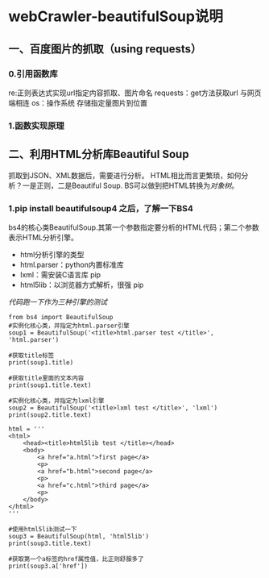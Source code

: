 # webCrawler-beautifulSoup说明

## 一、百度图片的抓取（using requests）
### 0.引用函数库

re:正则表达式实现url指定内容抓取、图片命名
requests：get方法获取url 与网页端相连
os：操作系统 存储指定量图片到位置

### 1.函数实现原理




## 二、利用HTML分析库Beautiful Soup
  抓取到JSON、XML数据后，需要进行分析。
  HTML相比而言更繁琐，如何分析？一是正则，二是Beautiful Soup.
  BS可以做到把HTML转换为*对象树*。
  
  ### 1.pip install beautifulsoup4 之后，了解一下BS4
  bs4的核心类BeautifulSoup.其第一个参数指定要分析的HTML代码；第二个参数表示HTML分析引擎。
     
  - html分析引擎的类型
  - html.parser：python内置标准库 
  - lxml：需安装C语言库 pip 
  - html5lib：以浏览器方式解析，很强 pip
     
  *代码跑一下作为三种引擎的测试*

```
from bs4 import BeautifulSoup
#实例化核心类，并指定为html.parser引擎
soup1 = BeautifulSoup('<title>html.parser test </title>', 'html.parser')

#获取title标签
print(soup1.title)

#获取title里面的文本内容
print(soup1.title.text)

#实例化核心类，并指定为lxml引擎
soup2 = BeautifulSoup('<title>lxml test </title>', 'lxml')
print(soup2.title.text)

html = '''
<html>
    <head><title>html5lib test </title></head>
    <body>
        <a href="a.html">first page</a>
        <p>
        <a href="b.html">second page</a>
        <p>
        <a href="c.html">third page</a>
        <p>
    </body>
</html>
'''

#使用html5lib测试一下
soup3 = BeautifulSoup(html, 'html5lib')
print(soup3.title.text)

#获取第一个a标签的href属性值，比正则舒服多了
print(soup3.a['href'])
```

